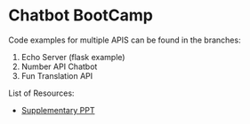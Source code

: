 # Chatbot BootCamp
Code examples for multiple APIS can be found in the branches:
1) Echo Server (flask example)
2) Number API Chatbot 
3) Fun Translation API

List of Resources:

* [Supplementary PPT](https://drive.google.com/file/d/1OoZhprc_lAmgMf6gLozJdKRYaFM0sl6k/view?usp=sharing)